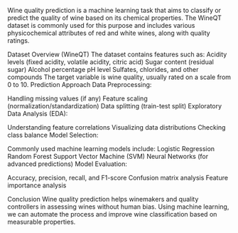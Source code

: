 Wine quality prediction is a machine learning task that aims to classify or predict the quality of wine based on its chemical properties. The WineQT dataset is commonly used for this purpose and includes various physicochemical attributes of red and white wines, along with quality ratings.

Dataset Overview (WineQT)
The dataset contains features such as:
Acidity levels (fixed acidity, volatile acidity, citric acid)
Sugar content (residual sugar)
Alcohol percentage
pH level
Sulfates, chlorides, and other compounds
The target variable is wine quality, usually rated on a scale from 0 to 10.
Prediction Approach
Data Preprocessing:

Handling missing values (if any)
Feature scaling (normalization/standardization)
Data splitting (train-test split)
Exploratory Data Analysis (EDA):

Understanding feature correlations
Visualizing data distributions
Checking class balance
Model Selection:

Commonly used machine learning models include:
Logistic Regression
Random Forest
Support Vector Machine (SVM)
Neural Networks (for advanced predictions)
Model Evaluation:

Accuracy, precision, recall, and F1-score
Confusion matrix analysis
Feature importance analysis

Conclusion
Wine quality prediction helps winemakers and quality controllers in assessing wines without human bias. Using machine learning, we can automate the process and improve wine classification based on measurable properties.
